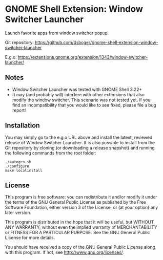 # GNOME Shell Extension: Window Switcher Launcher

Launch favorite apps from window switcher popup.

Git repository: https://github.com/dsboger/gnome-shell-extension-window-switcher-launcher

E.g.o: https://extensions.gnome.org/extension/1343/window-switcher-launcher/

## Notes

- Window Switcher Launcher was tested with GNOME Shell 3.22+
- It may (and probably will) interfere with other extensions that also modify
the window switcher. This scenario was not tested yet. If you find
an incompatibility that you would like to see fixed, please file a bug report!

## Installation

You may simply go to the e.g.o URL above and install the latest, reviewed release
of Window Switcher Launcher. It is also possible to install from the Git repository by
cloning (or downloading a release snapshot) and running the following commands
from the root folder:


```
./autogen.sh
./configure
make localinstall
```

## License

This program is free software: you can redistribute it and/or modify
it under the terms of the GNU General Public License as published by
the Free Software Foundation, either version 3 of the License, or
(at your option) any later version.

This program is distributed in the hope that it will be useful,
but WITHOUT ANY WARRANTY; without even the implied warranty of
MERCHANTABILITY or FITNESS FOR A PARTICULAR PURPOSE.  See the
GNU General Public License for more details.

You should have received a copy of the GNU General Public License
along with this program.  If not, see <http://www.gnu.org/licenses/>.
